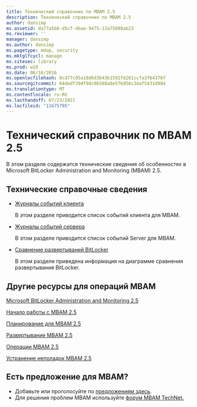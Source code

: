 ```yaml
---
title: Технический справочник по MBAM 2.5
description: Технический справочник по MBAM 2.5
author: dansimp
ms.assetid: da77a5b6-d5cf-4bae-9475-13a75088ab23
ms.reviewer: ''
manager: dansimp
ms.author: dansimp
ms.pagetype: mdop, security
ms.mktglfcycl: manage
ms.sitesec: library
ms.prod: w10
ms.date: 06/16/2016
ms.openlocfilehash: 0cd77c05a10d6d3b43b1592fd261ccfa3f64376f
ms.sourcegitcommit: 64dedf394f98c06588a8e5f6d56c34af5431d984
ms.translationtype: MT
ms.contentlocale: ru-RU
ms.lasthandoff: 07/23/2021
ms.locfileid: "11675795"
---
```

# <a name="technical-reference-for-mbam-25"></a>Технический справочник по MBAM 2.5


В этом разделе содержатся технические сведения об особенностях в Microsoft BitLocker Administration and Monitoring (MBAM) 2.5.

## <a name="technical-reference-information"></a>Технические справочные сведения


-   [Журналы событий клиента](client-event-logs.md)

    В этом разделе приводится список событий клиента для MBAM.

-   [Журналы событий сервера](server-event-logs.md)

    В этом разделе приводится список событий Server для MBAM.

- [Сравнение развертываний BitLocker](/windows/security/information-protection/bitlocker/bitlocker-deployment-comparison)

    В этом разделе приведена информация на диаграмме сравнения развертывания BitLocker.

## <a name="other-resources-for-mbam-operations"></a>Другие ресурсы для операций MBAM


[Microsoft BitLocker Administration and Monitoring 2.5](index.md)

[Начало работы с MBAM 2.5](getting-started-with-mbam-25.md)

[Планирование для MBAM 2.5](planning-for-mbam-25.md)

[Развертывание MBAM 2.5](deploying-mbam-25.md)

[Операции MBAM 2.5](operations-for-mbam-25.md)

[Устранение неполадок MBAM 2.5](troubleshooting-mbam-25.md)

## <a name="got-a-suggestion-for-mbam"></a>Есть предложение для MBAM?
- Добавьте или проголосуйте по [предложениям здесь](http://mbam.uservoice.com/forums/268571-microsoft-bitlocker-administration-and-monitoring). 
- Для решения проблем MBAM используйте [форум MBAM TechNet.](https://social.technet.microsoft.com/Forums/home?forum=mdopmbam)

 

 




